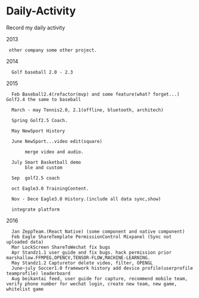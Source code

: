 # Daily-Activity
Record my daily activity  

2013 
   
     other company some other project.
     
2014 
	
	  Golf baseball 2.0 - 2.3

2015 
	  
	  Feb Baseball2.4(refactor(mvp) and some feature(what? forget...) Golf2.4 the same to baseball

	  March - may Tennis2.0, 2.1(offline, bluetooth, architech)
	  
	  Spring Golf2.5 Coach.
	  
	  May NewSport History
	  
	  June NewSport...video edit(square)
	  
	       merge video and audio.
	  
	  July Smart Basketball demo
	       ble and custom
	  
	  Sep  golf2.5 coach
	  
	  oct Eagle3.0 TrainingContent.
	  
	  Nov - Dece Eagle3.0 History.(include all data sync,show)
	  
	  integrate platform

2016	  

	  Jan ZeppTeam.(React Native) (some component and native component)
	  Feb Eagle ShareTemplate PermissionControl Mixpanel (Sync not uploaded data)
	  Mar LockScreen ShareToWechat fix bugs
	  Apr Standz1.1 user guide and fix bugs. hack permission prior marshallow.FFMPEG,OPENCV,TENSOR-FLOW,MACHINE-LEARNING.
	  May Standz1.2 Capturetor delete video, filter, OPENGL
	  June~july Soccer1.0 framework history add device profile(userprofile teamprofile) leaderboard
	  Aug beikantai feed, user guide for capture, recommend mobile team, verify phone number for wechat login, create new team, new game, whitelist game
